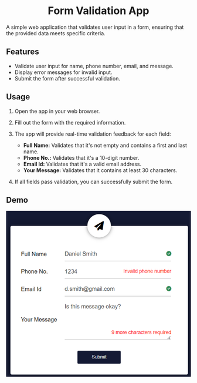 # <h1 align="center">Form Validation App</h1>

A simple web application that validates user input in a form, ensuring that the provided data meets specific criteria.

## Features

- Validate user input for name, phone number, email, and message.
- Display error messages for invalid input.
- Submit the form after successful validation.

## Usage

1. Open the app in your web browser.

2. Fill out the form with the required information.

3. The app will provide real-time validation feedback for each field:
   - **Full Name:** Validates that it's not empty and contains a first and last name.
   - **Phone No.:** Validates that it's a 10-digit number.
   - **Email Id:** Validates that it's a valid email address.
   - **Your Message:** Validates that it contains at least 30 characters.

4. If all fields pass validation, you can successfully submit the form.

## Demo

<p align="center">
  <img src="images/demo.png" alt="Demo Screenshot">
</p>